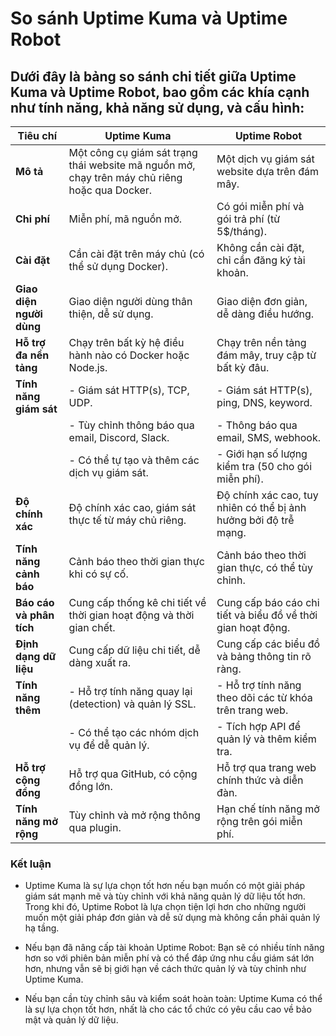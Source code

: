 # So sánh Uptime Kuma và Uptime Robot

## Dưới đây là bảng so sánh chi tiết giữa Uptime Kuma và Uptime Robot, bao gồm các khía cạnh như tính năng, khả năng sử dụng, và cấu hình:

| **Tiêu chí**          | **Uptime Kuma**                                   | **Uptime Robot**                                |
|-----------------------|--------------------------------------------------|------------------------------------------------|
| **Mô tả**             | Một công cụ giám sát trạng thái website mã nguồn mở, chạy trên máy chủ riêng hoặc qua Docker. | Một dịch vụ giám sát website dựa trên đám mây. |
| **Chi phí**           | Miễn phí, mã nguồn mở.                           | Có gói miễn phí và gói trả phí (từ 5$/tháng).  |
| **Cài đặt**           | Cần cài đặt trên máy chủ (có thể sử dụng Docker). | Không cần cài đặt, chỉ cần đăng ký tài khoản.   |
| **Giao diện người dùng** | Giao diện người dùng thân thiện, dễ sử dụng. | Giao diện đơn giản, dễ dàng điều hướng.        |
| **Hỗ trợ đa nền tảng** | Chạy trên bất kỳ hệ điều hành nào có Docker hoặc Node.js. | Chạy trên nền tảng đám mây, truy cập từ bất kỳ đâu. |
| **Tính năng giám sát**| - Giám sát HTTP(s), TCP, UDP.                   | - Giám sát HTTP(s), ping, DNS, keyword.       |
|                       | - Tùy chỉnh thông báo qua email, Discord, Slack. | - Thông báo qua email, SMS, webhook.          |
|                       | - Có thể tự tạo và thêm các dịch vụ giám sát. | - Giới hạn số lượng kiểm tra (50 cho gói miễn phí). |
| **Độ chính xác**      | Độ chính xác cao, giám sát thực tế từ máy chủ riêng. | Độ chính xác cao, tuy nhiên có thể bị ảnh hưởng bởi độ trễ mạng. |
| **Tính năng cảnh báo**| Cảnh báo theo thời gian thực khi có sự cố.    | Cảnh báo theo thời gian thực, có thể tùy chỉnh. |
| **Báo cáo và phân tích** | Cung cấp thống kê chi tiết về thời gian hoạt động và thời gian chết. | Cung cấp báo cáo chi tiết và biểu đồ về thời gian hoạt động. |
| **Định dạng dữ liệu** | Cung cấp dữ liệu chi tiết, dễ dàng xuất ra.    | Cung cấp các biểu đồ và bảng thông tin rõ ràng. |
| **Tính năng thêm**    | - Hỗ trợ tính năng quay lại (detection) và quản lý SSL. | - Hỗ trợ tính năng theo dõi các từ khóa trên trang web. |
|                       | - Có thể tạo các nhóm dịch vụ để dễ quản lý.   | - Tích hợp API để quản lý và thêm kiểm tra.   |
| **Hỗ trợ cộng đồng**  | Hỗ trợ qua GitHub, có cộng đồng lớn.          | Hỗ trợ qua trang web chính thức và diễn đàn.  |
| **Tính năng mở rộng** | Tùy chỉnh và mở rộng thông qua plugin.        | Hạn chế tính năng mở rộng trên gói miễn phí.   |


### Kết luận
* Uptime Kuma là sự lựa chọn tốt hơn nếu bạn muốn có một giải pháp giám sát mạnh mẽ và tùy chỉnh với khả năng quản lý dữ liệu tốt hơn. Trong khi đó, Uptime Robot là lựa chọn tiện lợi hơn cho những người muốn một giải pháp đơn giản và dễ sử dụng mà không cần phải quản lý hạ tầng.

* Nếu bạn đã nâng cấp tài khoản Uptime Robot: Bạn sẽ có nhiều tính năng hơn so với phiên bản miễn phí và có thể đáp ứng nhu cầu giám sát lớn hơn, nhưng vẫn sẽ bị giới hạn về cách thức quản lý và tùy chỉnh như Uptime Kuma.

* Nếu bạn cần tùy chỉnh sâu và kiểm soát hoàn toàn: Uptime Kuma có thể là sự lựa chọn tốt hơn, nhất là cho các tổ chức có yêu cầu cao về bảo mật và quản lý dữ liệu.
